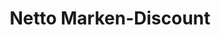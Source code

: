 ---
title: "Netto Marken-Discount"
url: /duesseldorf/netto-marken-discount-fichtenstrasse/
shop: Supermarkt
---